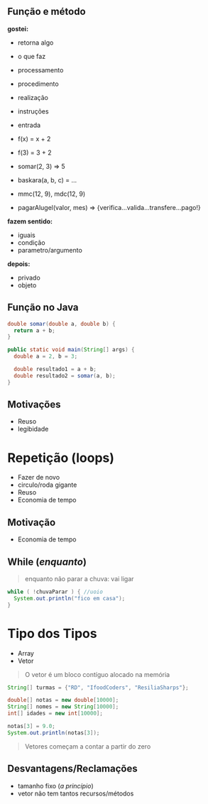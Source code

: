 ## Função e método

**gostei:**

- retorna algo
- o que faz
- processamento
- procedimento
- realização
- instruções
- entrada

- f(x) = x + 2
- f(3) = 3 + 2
- somar(2, 3) => 5
- baskara(a, b, c) = ...
- mmc(12, 9), mdc(12, 9)
- pagarAlugel(valor, mes) => {verifica...valida...transfere...pago!}

**fazem sentido:**

- iguais
- condição
- parametro/argumento

**depois:**

- privado
- objeto

## Função no Java

```java
double somar(double a, double b) {
  return a + b;
}

public static void main(String[] args) {
  double a = 2, b = 3;

  double resultado1 = a + b;
  double resultado2 = somar(a, b);
}
```

## Motivações

- Reuso
- legibidade

# Repetição (loops)

- Fazer de novo
- circulo/roda gigante
- Reuso
- Economia de tempo

## Motivação

- Economia de tempo

## While (_enquanto_)

> enquanto não parar a chuva: vai ligar

```java
while ( !chuvaParar ) { //uoio
  System.out.println("fico em casa");
}
```

# Tipo dos **Tipos**

- Array
- Vetor

> O vetor é um bloco contíguo alocado na memória

```java
String[] turmas = {"RD", "IfoodCoders", "ResiliaSharps"};

double[] notas = new double[10000];
String[] nomes = new String[10000];
int[] idades = new int[10000];

notas[3] = 9.0;
System.out.println(notas[3]);
```

> Vetores começam a contar a partir do zero

## Desvantagens/Reclamações

- tamanho fixo (_a princípio_)
- vetor não tem tantos recursos/métodos
